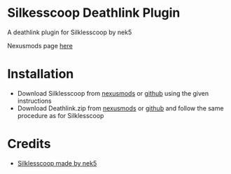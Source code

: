 # Silkesscoop Deathlink Plugin
A deathlink plugin for Silklesscoop by nek5

Nexusmods page [here](https://www.nexusmods.com/hollowknightsilksong/mods/445)

# Installation 
* Download Silklesscoop from [nexusmods](https://www.nexusmods.com/hollowknightsilksong/mods/73) or [github](https://github.com/nek5s/SilklessCoop/releases) using the given instructions
* Download Deathlink.zip from [nexusmods](https://www.nexusmods.com/hollowknightsilksong/mods/445) or [github](https://github.com/kuba44/Silkesscoop-Deathlink-Plugin/releases) and follow the same procedure as for Silklesscoop

# Credits
* [Silklesscoop made by nek5](https://github.com/nek5s/SilklessCoop)